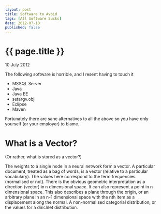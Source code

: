```yaml
---
layout: post
title: Software to Avoid
tags: [All Software Sucks]
date: 2012-07-10
published: false
---
```


{{ page.title }}
================
<p class="meta">10 July 2012</p>

The following software is horrible, and I resent having to touch it

* MSSQL Server
* Java
* Java EE
* setargv.obj
* Eclipse
* Maven

Fortunately there are sane alternatives to all the above so you have only yourself (or your employer) to blame.


What is a Vector?
=================
(Or rather, what is stored as a vector?)

The weights to a single node in a neural network form a vector. A particular document, treated as a bag of words, is a vector (relative to a particular vocabulary). The values here correspond to the term frequencies (normalised or not). There is the obvious geometric interpretation as a direction (vector) in n dimensional space. It can also represent a point in n dimensional space. This also describes a plane through the origin, or an arbitrary plane in an n-1 dimensional space with the nth item as a displacement along the normal. A non-normalised categorial distribution, or the values for a dirichlet distribution. 
